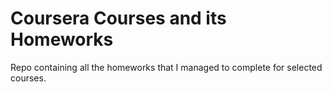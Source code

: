 # Coursera Courses and its Homeworks

Repo containing all the homeworks that I managed to complete for selected courses.

